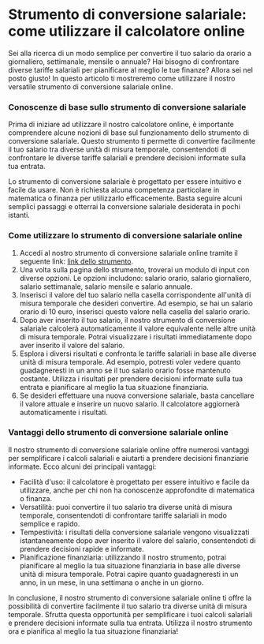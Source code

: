 Strumento di conversione salariale: come utilizzare il calcolatore online
=========================================================================

Sei alla ricerca di un modo semplice per convertire il tuo salario da orario a giornaliero, settimanale, mensile o annuale? Hai bisogno di confrontare diverse tariffe salariali per pianificare al meglio le tue finanze? Allora sei nel posto giusto! In questo articolo ti mostreremo come utilizzare il nostro versatile strumento di conversione salariale online.

### Conoscenze di base sullo strumento di conversione salariale

Prima di iniziare ad utilizzare il nostro calcolatore online, è importante comprendere alcune nozioni di base sul funzionamento dello strumento di conversione salariale. Questo strumento ti permette di convertire facilmente il tuo salario tra diverse unità di misura temporale, consentendoti di confrontare le diverse tariffe salariali e prendere decisioni informate sulla tua entrata.

Lo strumento di conversione salariale è progettato per essere intuitivo e facile da usare. Non è richiesta alcuna competenza particolare in matematica o finanza per utilizzarlo efficacemente. Basta seguire alcuni semplici passaggi e otterrai la conversione salariale desiderata in pochi istanti.

### Come utilizzare lo strumento di conversione salariale online

1. Accedi al nostro strumento di conversione salariale online tramite il seguente link: [link dello strumento](https://www.onlinecalculatorsfree.com/it/financial/annual-salary-calculator.html).
2. Una volta sulla pagina dello strumento, troverai un modulo di input con diverse opzioni. Le opzioni includono: salario orario, salario giornaliero, salario settimanale, salario mensile e salario annuale.
3. Inserisci il valore del tuo salario nella casella corrispondente all'unità di misura temporale che desideri convertire. Ad esempio, se hai un salario orario di 10 euro, inserisci questo valore nella casella del salario orario.
4. Dopo aver inserito il tuo salario, il nostro strumento di conversione salariale calcolerà automaticamente il valore equivalente nelle altre unità di misura temporale. Potrai visualizzare i risultati immediatamente dopo aver inserito il valore del salario.
5. Esplora i diversi risultati e confronta le tariffe salariali in base alle diverse unità di misura temporale. Ad esempio, potresti voler vedere quanto guadagneresti in un anno se il tuo salario orario fosse mantenuto costante. Utilizza i risultati per prendere decisioni informate sulla tua entrata e pianificare al meglio la tua situazione finanziaria.
6. Se desideri effettuare una nuova conversione salariale, basta cancellare il valore attuale e inserire un nuovo salario. Il calcolatore aggiornerà automaticamente i risultati.

### Vantaggi dello strumento di conversione salariale online

Il nostro strumento di conversione salariale online offre numerosi vantaggi per semplificare i calcoli salariali e aiutarti a prendere decisioni finanziarie informate. Ecco alcuni dei principali vantaggi:

- Facilità d'uso: il calcolatore è progettato per essere intuitivo e facile da utilizzare, anche per chi non ha conoscenze approfondite di matematica o finanza.
- Versatilità: puoi convertire il tuo salario tra diverse unità di misura temporale, consentendoti di confrontare tariffe salariali in modo semplice e rapido.
- Tempestività: i risultati della conversione salariale vengono visualizzati istantaneamente dopo aver inserito il valore del salario, consentendoti di prendere decisioni rapide e informate.
- Pianificazione finanziaria: utilizzando il nostro strumento, potrai pianificare al meglio la tua situazione finanziaria in base alle diverse unità di misura temporale. Potrai capire quanto guadagneresti in un anno, in un mese, in una settimana o anche in un giorno.

In conclusione, il nostro strumento di conversione salariale online ti offre la possibilità di convertire facilmente il tuo salario tra diverse unità di misura temporale. Sfrutta questa opportunità per semplificare i tuoi calcoli salariali e prendere decisioni informate sulla tua entrata. Utilizza il nostro strumento ora e pianifica al meglio la tua situazione finanziaria!